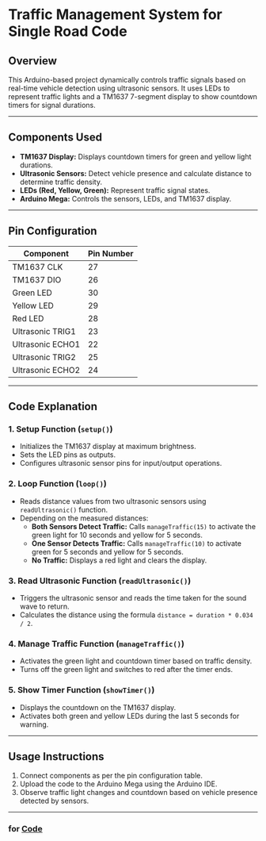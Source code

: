 # Traffic Management System for Single Road Code

## Overview
This Arduino-based project dynamically controls traffic signals based on real-time vehicle detection using ultrasonic sensors. It uses LEDs to represent traffic lights and a TM1637 7-segment display to show countdown timers for signal durations.

---

## Components Used
- **TM1637 Display:** Displays countdown timers for green and yellow light durations.  
- **Ultrasonic Sensors:** Detect vehicle presence and calculate distance to determine traffic density.  
- **LEDs (Red, Yellow, Green):** Represent traffic signal states.  
- **Arduino Mega:** Controls the sensors, LEDs, and TM1637 display.

---

## Pin Configuration
| Component       | Pin Number  |
|-----------------|-------------|
| TM1637 CLK      | 27          |
| TM1637 DIO      | 26          |
| Green LED       | 30          |
| Yellow LED      | 29          |
| Red LED         | 28          |
| Ultrasonic TRIG1| 23          |
| Ultrasonic ECHO1| 22          |
| Ultrasonic TRIG2| 25          |
| Ultrasonic ECHO2| 24          |

---

## Code Explanation

### **1. Setup Function (`setup()`)**
- Initializes the TM1637 display at maximum brightness.
- Sets the LED pins as outputs.
- Configures ultrasonic sensor pins for input/output operations.

### **2. Loop Function (`loop()`)**
- Reads distance values from two ultrasonic sensors using `readUltrasonic()` function.  
- Depending on the measured distances:
  - **Both Sensors Detect Traffic:** Calls `manageTraffic(15)` to activate the green light for 10 seconds and yellow for 5 seconds.  
  - **One Sensor Detects Traffic:** Calls `manageTraffic(10)` to activate green for 5 seconds and yellow for 5 seconds.  
  - **No Traffic:** Displays a red light and clears the display.

### **3. Read Ultrasonic Function (`readUltrasonic()`)**
- Triggers the ultrasonic sensor and reads the time taken for the sound wave to return.  
- Calculates the distance using the formula `distance = duration * 0.034 / 2`.

### **4. Manage Traffic Function (`manageTraffic()`)**
- Activates the green light and countdown timer based on traffic density.  
- Turns off the green light and switches to red after the timer ends.

### **5. Show Timer Function (`showTimer()`)**
- Displays the countdown on the TM1637 display.  
- Activates both green and yellow LEDs during the last 5 seconds for warning.

---

## Usage Instructions
1. Connect components as per the pin configuration table.
2. Upload the code to the Arduino Mega using the Arduino IDE.
3. Observe traffic light changes and countdown based on vehicle presence detected by sensors.

---

### for [Code](./DBTMS_for_Single_Road.ino)
